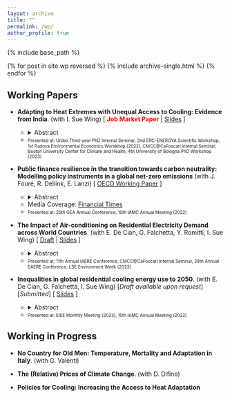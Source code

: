 ```yaml
---
layout: archive
title: ""
permalink: /wp/
author_profile: true
---
```


{% include base_path %}

{% for post in site.wp reversed %}
  {% include archive-single.html %}
{% endfor %}

## Working Papers

- **Adapting to Heat Extremes with Unequal Access to Cooling: Evidence from India**. (with I. Sue Wing) [ <span style="color:red"> **Job Market Paper**</span> | [Slides](https://fpavanello.github.io/files/india_slides_update.pdf) ] 
   - <details> 
      <summary>Abstract</summary><p align="justify"> The adoption and use of cooling technologies to maintain indoor thermal comfort is a crucial adaptation to rising temperatures. Nonetheless, the access to residential cooling is highly unequal; air conditioning, in particular, remains a luxury good in most developing countries, posing a challenge to heat adaptation. To address this issue, more affordable alternatives, such as evaporative coolers, have been proposed to bridge the cooling disparity. However, the effectiveness of this solution in protecting against extreme heat remains uncertain. This paper examines this heterogeneous technological response of households to heat extremes, and the consequences for heat-related mortality impacts in India for the period 2014-2019. Our empirical results highlight a critical trade-off in heat adaptation. While we find that the expensive air-conditioning proves to be highly effective in reducing temperature-related mortality, its ownership and use remains low, predominantly limited to high-income cities. In contrast, many Indian households, including low-income ones, purchase cheaper evaporative coolers, which we estimate offer reduced protection against heat stress. We then estimate that in our sample period heat adaptation technologies have avoided 27% of heat-related deaths, generating an annual gross welfare gain of 32 billion dollars. Being six times more widespread evaporative coolers have contributed to two-thirds of these benefits. However, if air conditioners had been as widespread as evaporative coolers, air conditioners alone could have prevented approximately 47% of the heat-related deaths. We conclude showing that subsidising air-conditioning is a cost-effective way to reduce heat-related mortality in India. </p></details> 
   - <font size = "1"> Presented at: Unibo Third-year PhD Internal Seminar, 2nd ERC-ENERGYA Scientific Workshop, 1st Padova Environmental Economics Worskhop (2022), CMCC@CaFoscari Internal Seminar, Boston University Center for Climate and Health, 4th University of Bologna PhD Workshop (2023) </font>

- **Public finance resilience in the transition towards carbon neutrality: Modelling policy instruments in a global net-zero emissions** (with J. Fouré, R. Dellink, E. Lanzi) [ [OECD Working Paper](https://www.oecd-ilibrary.org/environment/public-finance-resilience-in-the-transition-towards-carbon-neutrality_7f3275e0-en) ]
  - <details>
      <summary>Abstract</summary><p align="justify"> This paper presents a detailed economic modelling analysis of public finance in the transition towards carbon neutrality. It outlines results from a Net-Zero Emission Ambition scenario, which reflects the ambition to achieve net-zero carbon dioxide emissions globally by mid-century, using a broad and regionspecific policy package that combines various policy instruments: carbon pricing, removal of fossil fuel support, regulations in the power sector, and other policies that stimulate investments by firms and households to reduce and decarbonise energy use. The analysis relies on the OECD global computable general equilibrium ENV-Linkages model. Results show that transitioning towards carbon neutrality is feasible when considering economic and fiscal consequences. The scenario achieves carbon neutrality while maintaining continued economic growth, despite a limited negative impact on global GDP and on public revenues. The fiscal effects reflect a tradeoff between instruments that increase public revenues (carbon pricing) or reduce public expenditures (fossil fuel subsidies removal), on the one hand, and more costly instruments (subsidies) and indirect effects (tax base erosion and changes in fiscal and economic structure) on the other hand. </p></details>
  - Media Coverage: [Financial Times](https://t.co/aip0DwlWXv) 
  - <font size = "1"> Presented at: 25th GEA Annual Conference, 15th IAMC Annual Meeting (2022) </font>

- **The Impact of Air-conditioning on Residential Electricity Demand across World Countries**. (with E. De Cian, G. Falchetta, Y. Romitti, I. Sue Wing) [ [Draft](https://fpavanello.github.io/files/acglobal_slides.pdf) | [Slides](https://fpavanello.github.io/files/acglobal_slides.pdf) ]
  - <details> 
      <summary>Abstract</summary><p align="justify"> This paper provides the first global assessment of the energy implications of households' climate change adaptation through air-conditioning. We pool household survey data from 25 countries and employ a discrete-continuous choice econometric framework to simultaneously estimate the adoption and utilisation of air-conditioning. After identifying how individual drivers determine households' adaptation behaviours, we combine the estimated responses with socioeconomic, demographic, and, climate change scenarios available at a high spatial resolution to project future air-conditioning adoption and electricity demand, as well as the contribution of individual determinants. On average, we find that air-conditioning ownership increases households' electricity consumption by 37%, but the effect is highly heterogeneous, and it varies with weather conditions, income levels and across countries, revealing the importance of behaviors, practices, climate, and technologies. Compared to other socioeconomic, demographic, and climatic drivers of electricity demand, air-conditioning has the leading marginal effect, and it can account for a significant share of households' budget. We then show that, especially in developing and emerging countries, age, education, and urbanisation reinforce the positive, long-term effect of income and high temperatures on air-conditioning adoption and electricity demand for space cooling. The overall effect of socio-demographic, economic, and climatic drivers is a net increase in regional and global air-conditioning electricity by 2050. Electricity expenditure for air-conditioning is an important benchmark for tracking a new dimension of energy poverty related to the need of space cooling and our projections points at a new, emerging risk associated with this form of households' adaptation. </p></details>
   - <font size = "1"> Presented at: 11th Annual IAERE Conference, CMCC@CaFoscari Internal Seminar, 28th Annual EAERE Conference, LSE Environment Week (2023) </font>

- **Inequalities in global residential cooling energy use to 2050**. (with E. De Cian, G. Falchetta, I. Sue Wing) [_Draft available upon request_] [_Submitted_] [ [Slides](https://fpavanello.github.io/files/acglobalgrid_slides.pdf) ]
  - <details> 
      <summary>Abstract</summary><p align="justify"> The interplay of a warming climate and socio-demographic transformations will increase global heat exposure. Assessing future use and impacts of energy-intensive appliances for indoor thermal adaptation is therefore a crucial policy goal. Here we train statistical models on multi-country household survey data (n = 480,555) to generate global gridded projections of residential air-conditioning (AC) uptake and use. Our results indicate that the share of households owning AC could grow from 26% to a scenario median of 38% by 2050, implying a doubling of residential AC electricity consumption, to 925 TWh/yr. This growth will be highly unequal both within and across countries and income groups, with significant regressive impacts. Up to 4.5 billion heat-exposed people may lack AC access in 2050. Outcomes will largely depend on socio-economic development and climate change pathways. Our gridded projections can support the modelling of the impacts of residential AC on decarbonization pathways and health outcomes. </p></details>
   - <font size = "1"> Presented at: EIEE Monthly Meeting (2023), 15th IAMC Annual Meeting (2022) </font>
      
## Working in Progress

- **No Country for Old Men: Temperature, Mortality and Adaptation in Italy**. (with G. Valenti)

- **The (Relative) Prices of Climate Change**. (with D. Difino)

- **Policies for Cooling: Increasing the Access to Heat Adaptation**
